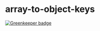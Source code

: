 # array-to-object-keys

[![Greenkeeper badge](https://badges.greenkeeper.io/Jaid/array-to-object-keys.svg)](https://greenkeeper.io/)
